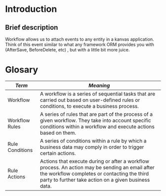 # Introduction

## Brief description

Workflow allows us to attach events to any entity in a kanvas application. Think of this event similar to what any framework ORM provides you with (AfterSave, BeforeDelete, etc) , but with a little bit more juice.

# Glosary

|*Term*|*Meaning*|
|------|---------|
| Workflow    | A workflow is a series of sequential tasks that are carried out based on user-defined rules or conditions, to execute a business process.|
| Workflow Rules | A series of rules that are part of the process of a given workflow. They take into account specific conditions within a workflow and execute actions based on them.|
| Rule Conditions | A series of conditions within a rule by which a business data may comply in order to trigger certain actions.|
| Rule Actions | Actions that execute during or after a workflow process. An action may be sending an email after the workflow completes or contacting the third party to further take action on a given business data.|





